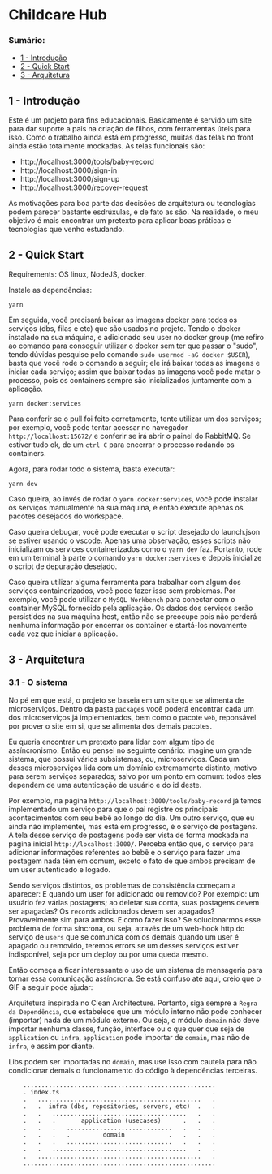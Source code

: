 # Childcare Hub

### Sumário:
- [1 - Introdução](#1---introdução)
- [2 - Quick Start](#2---quick-start)
- [3 - Arquitetura](#3---arquitetura)

## 1 - Introdução

Este é um projeto para fins educacionais. Basicamente é servido um site para dar suporte a pais na criação de filhos, com ferramentas úteis para isso. Como o trabalho ainda está em progresso, muitas das telas no front ainda estão totalmente mockadas. As telas funcionais são:
- http://localhost:3000/tools/baby-record
- http://localhost:3000/sign-in
- http://localhost:3000/sign-up
- http://localhost:3000/recover-request

As motivações para boa parte das decisões de arquitetura ou tecnologias podem parecer bastante esdrúxulas, e de fato as são. Na realidade, o meu objetivo é mais encontrar um pretexto para aplicar boas práticas e tecnologias que venho estudando.

## 2 - Quick Start

Requirements: OS linux, NodeJS, docker.

Instale as dependências:
```console
yarn
```

Em seguida, você precisará baixar as imagens docker para todos os serviços (dbs, filas e etc) que são usados no projeto. Tendo o docker instalado na sua máquina, e adicionado seu user no docker group (me refiro ao comando para conseguir utilizar o docker sem ter que passar o "sudo", tendo dúvidas pesquise pelo comando `sudo usermod -aG docker $USER`), basta que você rode o comando a seguir; ele irá baixar todas as imagens e iniciar cada serviço; assim que baixar todas as imagens você pode matar o processo, pois os containers sempre são inicializados juntamente com a aplicação.

```console
yarn docker:services
```

Para conferir se o pull foi feito corretamente, tente utilizar um dos serviços; por exemplo, você pode tentar acessar no navegador `http://localhost:15672/` e conferir se irá abrir o painel do RabbitMQ. Se estiver tudo ok, de um `ctrl C` para encerrar o processo rodando os containers.

Agora, para rodar todo o sistema, basta executar:

```console
yarn dev
```

Caso queira, ao invés de rodar o `yarn docker:services`, você pode instalar os serviços manualmente na sua máquina, e então execute apenas os pacotes desejados do workspace.

Caso queira debugar, você pode executar o script desejado do launch.json se estiver usando o vscode. Apenas uma observação, esses scripts não inicializam os services containerizados como o `yarn dev` faz. Portanto, rode em um terminal à parte o comando `yarn docker:services` e depois inicialize o script de depuração desejado.

Caso queira utilizar alguma ferramenta para trabalhar com algum dos serviços containerizados, você pode fazer isso sem problemas. Por exemplo, você pode utilizar o `MySQL Workbench` para conectar com o container MySQL fornecido pela aplicação. Os dados dos serviços serão persistidos na sua máquina host, então não se preocupe pois não perderá nenhuma informação por encerrar os container e startá-los novamente cada vez que iniciar a aplicação.

## 3 - Arquitetura

### 3.1 - O sistema

No pé em que está, o projeto se baseia em um site que se alimenta de microserviços. Dentro da pasta `packages` você poderá encontrar cada um dos microserviços já implementados, bem como o pacote `web`, reponsável por prover o site em si, que se alimenta dos demais pacotes.

Eu queria encontrar um pretexto para lidar com algum tipo de assíncronismo. Então eu pensei no seguinte cenário: imagine um grande sistema, que possui vários subsistemas, ou, microserviços. Cada um desses microserviços lida com um domínio extremamente distinto, motivo para serem serviços separados; salvo por um ponto em comum: todos eles dependem de uma autenticação de usuário e do id deste.

Por exemplo, na página `http://localhost:3000/tools/baby-record` já temos implementado um serviço para que o pai registre os principais acontecimentos com seu bebê ao longo do dia. Um outro serviço, que eu ainda não implementei, mas está em progresso, é o serviço de postagens. A tela desse serviço de postagens pode ser vista de forma mockada na página inicial `http://localhost:3000/`. Perceba então que, o serviço para adicionar informações referentes ao bebê e o serviço para fazer uma postagem nada têm em comum, exceto o fato de que ambos precisam de um user autenticado e logado.

Sendo serviços distintos, os problemas de consistência começam a aparecer: E quando um user for adicionado ou removido? Por exemplo: um usuário fez várias postagens; ao deletar sua conta, suas postagens devem ser apagadas? Os `records` adicionados devem ser apagados? Provavelmente sim para ambos. E como fazer isso? Se solucionarmos esse problema de forma síncrona, ou seja, através de um web-hook http do serviço de `users` que se comunica com os demais quando um user é apagado ou removido, teremos errors se um desses serviços estiver indisponível, seja por um deploy ou por uma queda mesmo.

Então começa a ficar interessante o uso de um sistema de mensageria para tornar essa comunicação assíncrona. Se está confuso até aqui, creio que o GIF a seguir pode ajudar:

Arquitetura inspirada no Clean Architecture. Portanto, siga sempre a `Regra da Dependência`, que estabelece que um módulo interno não pode conhecer (importar) nada de um módulo externo. Ou seja, o módulo `domain` não deve importar nenhuma classe, função, interface ou o que quer que seja de `application` ou `infra`, `application` pode importar de `domain`, mas não de `infra`, e assim por diante.

Libs podem ser importadas no `domain`, mas use isso com cautela para não condicionar demais o funcionamento do código à dependências terceiras.

```
    .....................................................
    . index.ts                                          .
    .   .............................................   .
    .   .  infra (dbs, repositories, servers, etc)  .   .
    .   .   .....................................   .   .
    .   .   .       application (usecases)      .   .   .
    .   .   .   .............................   .   .   .
    .   .   .   .         domain            .   .   .   .
    .   .   .   .............................   .   .   .
    .   .   .....................................   .   .
    .   .............................................   .
    .....................................................
```


